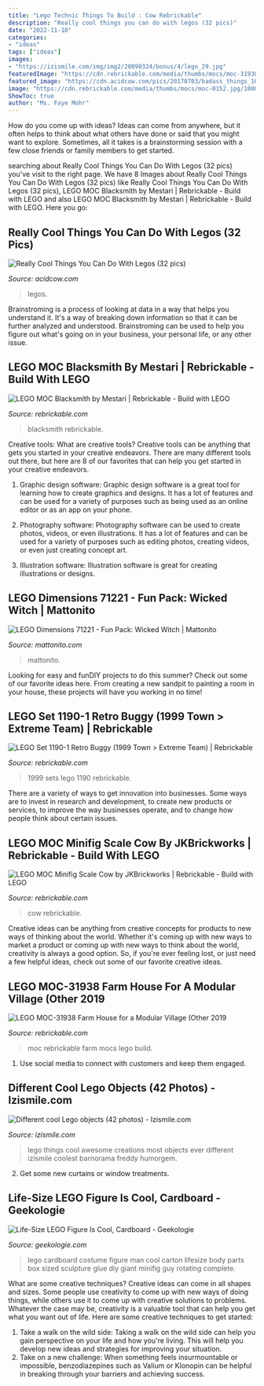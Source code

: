 ```yaml
---
title: "Lego Technic Things To Build : Cow Rebrickable"
description: "Really cool things you can do with legos (32 pics)"
date: "2022-11-10"
categories:
- "ideas"
tags: ["ideas"]
images:
- "https://izismile.com/img/img2/20090324/bonus/4/lego_29.jpg"
featuredImage: "https://cdn.rebrickable.com/media/thumbs/mocs/moc-31938.jpg/1000x800p.jpg"
featured_image: "https://cdn.acidcow.com/pics/20170703/badass_things_10.jpg"
image: "https://cdn.rebrickable.com/media/thumbs/mocs/moc-0152.jpg/1000x800p.jpg"
ShowToc: true
author: "Ms. Faye Mohr"
---
```



How do you come up with ideas?
Ideas can come from anywhere, but it often helps to think about what others have done or said that you might want to explore. Sometimes, all it takes is a brainstorming session with a few close friends or family members to get started.

	

		
searching about Really Cool Things You Can Do With Legos (32 pics) you've visit to the right page. We have 8 Images about Really Cool Things You Can Do With Legos (32 pics) like Really Cool Things You Can Do With Legos (32 pics), LEGO MOC Blacksmith by Mestari | Rebrickable - Build with LEGO and also LEGO MOC Blacksmith by Mestari | Rebrickable - Build with LEGO. Here you go:
		
    
## Really Cool Things You Can Do With Legos (32 Pics)

<img loading=lazy src="https://cdn.acidcow.com/pics/20170703/badass_things_10.jpg" onerror="this.onerror=null;this.src='https://tse3.mm.bing.net/th?id=OIP.9wMg3f91QSbIkUGMR3WCkQHaLC&amp;pid=15.1';" alt="Really Cool Things You Can Do With Legos (32 pics)">

_Source: acidcow.com_

>legos. 

	

Brainstroming is a process of looking at data in a way that helps you understand it. It's a way of breaking down information so that it can be further analyzed and understood. Brainstroming can be used to help you figure out what's going on in your business, your personal life, or any other issue.

    
## LEGO MOC Blacksmith By Mestari | Rebrickable - Build With LEGO

<img loading=lazy src="https://rebrickable.com/media/users/photos/442125/14121.jpg" onerror="this.onerror=null;this.src='https://tse1.mm.bing.net/th?id=OIP.sDCCjm9mgjb1uTu_4zZAAwHaJ4&amp;pid=15.1';" alt="LEGO MOC Blacksmith by Mestari | Rebrickable - Build with LEGO">

_Source: rebrickable.com_

>blacksmith rebrickable. 

	

Creative tools: What are creative tools?
Creative tools can be anything that gets you started in your creative endeavors. There are many different tools out there, but here are 8 of our favorites that can help you get started in your creative endeavors. 
1. Graphic design software: Graphic design software is a great tool for learning how to create graphics and designs. It has a lot of features and can be used for a variety of purposes such as being used as an online editor or as an app on your phone.

2. Photography software: Photography software can be used to create photos, videos, or even illustrations. It has a lot of features and can be used for a variety of purposes such as editing photos, creating videos, or even just creating concept art.

3. Illustration software: Illustration software is great for creating illustrations or designs.

    
## LEGO Dimensions 71221 - Fun Pack: Wicked Witch | Mattonito

<img loading=lazy src="https://static.mattonito.com/img/products/7357/82c36b11-d572-4a48-a1ce-1342a84f97bb.jpg" onerror="this.onerror=null;this.src='https://tse1.mm.bing.net/th?id=OIP.HZlFl7Bhkg-OKOjJHSCCIgHaLH&amp;pid=15.1';" alt="LEGO Dimensions 71221 - Fun Pack: Wicked Witch | Mattonito">

_Source: mattonito.com_

>mattonito. 

	

Looking for easy and funDIY projects to do this summer? Check out some of our favorite ideas here. From creating a new sandpit to painting a room in your house, these projects will have you working in no time!

    
## LEGO Set 1190-1 Retro Buggy (1999 Town &gt; Extreme Team) | Rebrickable

<img loading=lazy src="https://cdn.rebrickable.com/media/thumbs/sets/1190-1/9117.jpg/1000x800p.jpg" onerror="this.onerror=null;this.src='https://tse1.mm.bing.net/th?id=OIP.n-x1UauQXXJKgoDOIfiCAwHaF7&amp;pid=15.1';" alt="LEGO Set 1190-1 Retro Buggy (1999 Town &gt; Extreme Team) | Rebrickable">

_Source: rebrickable.com_

>1999 sets lego 1190 rebrickable. 

	

There are a variety of ways to get innovation into businesses. Some ways are to invest in research and development, to create new products or services, to improve the way businesses operate, and to change how people think about certain issues. 

    
## LEGO MOC Minifig Scale Cow By JKBrickworks | Rebrickable - Build With LEGO

<img loading=lazy src="https://cdn.rebrickable.com/media/thumbs/mocs/moc-0152.jpg/1000x800p.jpg" onerror="this.onerror=null;this.src='https://tse1.mm.bing.net/th?id=OIP.kD93Z16u8qxt2ohHmmQEsgHaF7&amp;pid=15.1';" alt="LEGO MOC Minifig Scale Cow by JKBrickworks | Rebrickable - Build with LEGO">

_Source: rebrickable.com_

>cow rebrickable. 

	

Creative ideas can be anything from creative concepts for products to new ways of thinking about the world. Whether it's coming up with new ways to market a product or coming up with new ways to think about the world, creativity is always a good option. So, if you're ever feeling lost, or just need a few helpful ideas, check out some of our favorite creative ideas.

    
## LEGO MOC-31938 Farm House For A Modular Village (Other 2019

<img loading=lazy src="https://cdn.rebrickable.com/media/thumbs/mocs/moc-31938.jpg/1000x800p.jpg" onerror="this.onerror=null;this.src='https://tse2.mm.bing.net/th?id=OIP.SNU3rzGxJYfzyWtm6WWY0QHaF7&amp;pid=15.1';" alt="LEGO MOC-31938 Farm House for a Modular Village (Other 2019">

_Source: rebrickable.com_

>moc rebrickable farm mocs lego build. 

	

1. Use social media to connect with customers and keep them engaged.

    
## Different Cool Lego Objects (42 Photos) - Izismile.com

<img loading=lazy src="https://izismile.com/img/img2/20090324/bonus/4/lego_29.jpg" onerror="this.onerror=null;this.src='https://tse2.mm.bing.net/th?id=OIP.T1yW_wx-OgeN7HRhvLrslwHaJ3&amp;pid=15.1';" alt="Different cool Lego objects (42 photos) - Izismile.com">

_Source: izismile.com_

>lego things cool awesome creations most objects ever different izismile coolest barnorama freddy humorgem. 

	

2. Get some new curtains or window treatments.

    
## Life-Size LEGO Figure Is Cool, Cardboard - Geekologie

<img loading=lazy src="http://www.geekologie.com/2007/11/26/lifesize-lego.jpg" onerror="this.onerror=null;this.src='https://tse2.mm.bing.net/th?id=OIP.aGrUTorSRb8CdcY5_KdIcAAAAA&amp;pid=15.1';" alt="Life-Size LEGO Figure Is Cool, Cardboard - Geekologie">

_Source: geekologie.com_

>lego cardboard costume figure man cool carton lifesize body parts box sized sculpture glue diy giant minifig guy rotating complete. 

	

What are some creative techniques?
Creative ideas can come in all shapes and sizes. Some people use creativity to come up with new ways of doing things, while others use it to come up with creative solutions to problems. Whatever the case may be, creativity is a valuable tool that can help you get what you want out of life. Here are some creative techniques to get started: 
1. Take a walk on the wild side: Taking a walk on the wild side can help you gain perspective on your life and how you're living. This will help you develop new ideas and strategies for improving your situation. 
2. Take on a new challenge: When something feels insurmountable or impossible, benzodiazepines such as Valium or Klonopin can be helpful in breaking through your barriers and achieving success.

